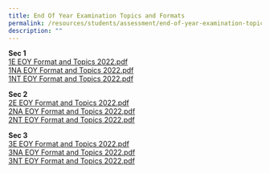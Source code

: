 ```yaml
---
title: End Of Year Examination Topics and Formats
permalink: /resources/students/assessment/end-of-year-examination-topics-and-formats/
description: ""
---
```


**Sec 1**  
[1E EOY Format and Topics 2022.pdf](/files/1E%20EOY%20Format%20and%20Topics%202022.pdf)  <br>
[1NA EOY Format and Topics 2022.pdf](/files/1NA%20EOY%20Format%20and%20Topics%202022.pdf)  <br>
[1NT EOY Format and Topics 2022.pdf](/files/1NT%20EOY%20Format%20and%20Topics%202022.pdf) 

**Sec 2** <br>
[2E EOY Format and Topics 2022.pdf](/files/2E%20EOY%20Format%20and%20Topics%202022.pdf)  <br>
[2NA EOY Format and Topics 2022.pdf](/files/2NA%20EOY%20Format%20and%20Topics%202022.pdf)<br>
[2NT EOY Format and Topics 2022.pdf](/files/2NT%20EOY%20Format%20and%20Topics%202022.pdf)  

**Sec 3** <br>
[3E EOY Format and Topics 2022.pdf](/files/3E%20EOY%20Format%20and%20Topics%202022.pdf)  <br>
[3NA EOY Format and Topics 2022.pdf](/files/3NA%20EOY%20Format%20and%20Topics%202022.pdf)<br>
[3NT EOY Format and Topics 2022.pdf](/files/3NT%20EOY%20Format%20and%20Topics%202022.pdf)